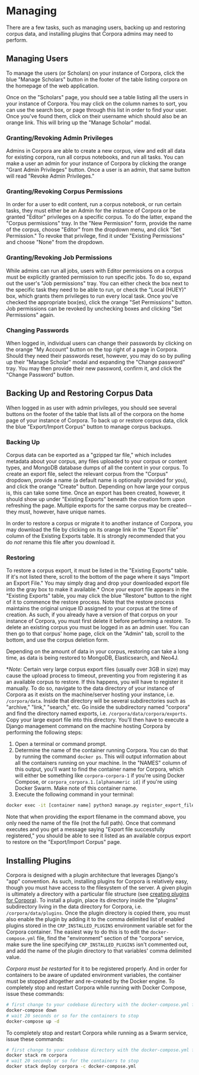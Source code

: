 # Managing

There are a few tasks, such as managing users, backing up and restoring corpus data, and installing plugins that Corpora admins may need to perform.

## Managing Users

To manage the users (or Scholars) on your instance of Corpora, click the blue "Manage Scholars" button in the footer of the table listing corpora on the homepage of the web application.

Once on the "Scholars" page, you should see a table listing all the users in your instance of Corpora. You may click on the column names to sort, you can use the search box, or page through this list in order to find your user. Once you've found them, click on their username which should also be an orange link. This will bring up the "Manage Scholar" modal.

### Granting/Revoking Admin Privileges

Admins in Corpora are able to create a new corpus, view and edit all data for existing corpora, run all corpus notebooks, and run all tasks. You can make a user an admin for your instance of Corpora by clicking the orange "Grant Admin Privileges" button. Once a user is an admin, that same button will read "Revoke Admin Privileges."

### Granting/Revoking Corpus Permissions

In order for a user to edit content, run a corpus notebook, or run certain tasks, they must either be an Admin for the instance of Corpora or be granted "Editor" privileges on a specific corpus. To do the latter, expand the "Corpus permissions" tray. In the "New Permission" form, provide the name of the corpus, choose "Editor" from the dropdown menu, and click "Set Permission." To revoke that privilege, find it under "Existing Permissions" and choose "None" from the dropdown.

### Granting/Revoking Job Permissions

While admins can run all jobs, users with Editor permissions on a corpus must be explicitly granted permission to run specific jobs. To do so, expand out the user's "Job permissions" tray. You can either check the box next to the specific task they need to be able to run, or check the "Local (HUEY)" box, which grants them privileges to run every local task. Once you've checked the appropriate box(es), click the orange "Set Permissions" button. Job permissions can be revoked by unchecking boxes and clicking "Set Permissions" again.

### Changing Passwords

When logged in, individual users can change their passwords by clicking on the orange "My Account" button on the top right of a page in Corpora. Should they need their passwords reset, however, you may do so by pulling up their "Manage Scholar" modal and expanding the "Change password" tray. You may then provide their new password, confirm it, and click the "Change Password" button.

## Backing Up and Restoring Corpus Data

When logged in as user with admin privileges, you should see several buttons on the footer of the table that lists all of the corpora on the home page of your instance of Corpora. To back up or restore corpus data, click the blue "Export/Import Corpus" button to manage corpus backups.

### Backing Up

Corpus data can be exported as a "gzipped tar file," which includes metadata about your corpus, any files uploaded to your corpus or content types, and MongoDB database dumps of all the content in your corpus. To create an export file, select the relevant corpus from the "Corpus" dropdown, provide a name (a default name is optionally provided for you), and click the orange "Create" button. Depending on how large your corpus is, this can take some time. Once an export has been created, however, it should show up under "Existing Exports" beneath the creation form upon refreshing the page. Multiple exports for the same corpus may be created--they must, however, have unique names.

In order to restore a corpus or migrate it to another instance of Corpora, you may download the file by clicking on its orange link in the "Export File" column of the Existing Exports table. It is strongly recommended that you do *not* rename this file after you download it.

### Restoring

To restore a corpus export, it must be listed in the "Existing Exports" table. If it's not listed there, scroll to the bottom of the page where it says "Import an Export File." You may simply drag and drop your downloaded export file into the gray box to make it available.* Once your export file appears in the "Existing Exports" table, you may click the blue "Restore" button to the right of it to commence the restore process. Note that the restore process maintains the original unique ID assigned to your corpus at the time of creation. As such, if you already have a version of that corpus on your instance of Corpora, you must first delete it before performing a restore. To delete an existing corpus you must be logged in as an admin user. You can then go to that corpus' home page, click on the "Admin" tab, scroll to the bottom, and use the corpus deletion form.

Depending on the amount of data in your corpus, restoring can take a long time, as data is being restored to MongoDB, Elasticsearch, and Neo4J.

**Note:* Certain very large corpus export files (usually over 3GB in size) may cause the upload process to timeout, preventing you from registering it as an available corpus to restore. If this happens, you will have to register it manually. To do so, navigate to the data directory of your instance of Corpora as it exists on the machine/server hosting your instance, i.e. `/corpora/data`. Inside that directory will be several subdirectories such as "archive," "link," "search," etc. Go inside the subdirectory named "corpora" and find the directory named exports, i.e. `/corpora/data/corpora/exports`. Copy your large export file into this directory. You'll then have to execute a Django management command on the machine hosting Corpora by performing the following steps:

1. Open a terminal or command prompt.
2. Determine the name of the container running Corpora. You can do that by running the command `docker ps`. This will output information about all the containers running on your machine. In the "NAMES" column of this output, you'll want to find the container name for Corpora, which will either be something like `corpora-corpora-1` if you're using Docker Compose, or `corpora_corpora.1.[alphanumeric id]` if you're using Docker Swarm. Make note of this container name.
3. Execute the following command in your terminal:
````bash
docker exec -it [container name] python3 manage.py register_export_file [export filename]
````

Note that when providing the export filename in the command above, you only need the name of the file (not the full path). Once that command executes and you get a message saying "Export file successfully registered," you should be able to see it listed as an available corpus export to restore on the "Export/Import Corpus" page. 

## Installing Plugins

Corpora is designed with a plugin architecture that leverages Django's "app" convention. As such, installing plugins for Corpora is relatively easy, though you must have access to the filesystem of the server. A given plugin is ultimately a directory with a particular file structure (see [creating plugins for Corpora](/developing)). To install a plugin, place its directory inside the "plugins" subdirectory living in the data directory for Corpora, i.e. `/corpora/data/plugins`. Once the plugin directory is copied there, you must also enable the plugin by adding it to the comma delimited list of enabled plugins stored in the `CRP_INSTALLED_PLUGINS` environment variable set for the Corpora container. The easiest way to do this is to edit the `docker-compose.yml` file, find the "environment" section of the "corpora" service, make sure the line specifying `CRP_INSTALLED_PLUGINS` isn't commented out, and add the name of the plugin directory to that variables' comma delimited value.


*Corpora must be restarted* for it to be registered properly. And in order for containers to be aware of updated environment variables, the container must be stopped altogether and re-created by the Docker engine. To completely stop and restart Corpora while running with Docker Compose, issue these commands:

````bash
# first change to your codebase directory with the docker-compose.yml file
docker-compose down
# wait 20 seconds or so for the containers to stop
docker-compose up -d
````

To completely stop and restart Corpora while running as a Swarm service, issue these commands:

````bash
# first change to your codebase directory with the docker-compose.yml file
docker stack rm corpora
# wait 20 seconds or so for the containers to stop
docker stack deploy corpora -c docker-compose.yml
````
